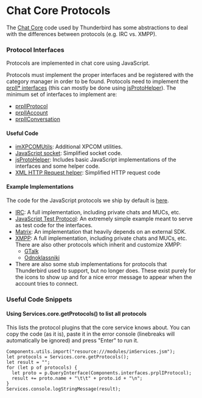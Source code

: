 # Chat Core Protocols

The [Chat Core](./) code used by Thunderbird has some abstractions to deal with the differences between protocols \(e.g. IRC vs. XMPP\).

### Protocol Interfaces <a id="protocol_interfaces"></a>

Protocols are implemented in chat core using JavaScript.

Protocols must implement the proper interfaces and be registered with the category manager in order to be found. Protocols need to implement the [prplI\* interfaces](https://searchfox.org/comm-central/source/chat/components/public/) \(this can mostly be done using [jsProtoHelper](https://searchfox.org/comm-central/source/chat/modules/jsProtoHelper.jsm)\). The minimum set of interfaces to implement are:

* [prplIProtocol](https://searchfox.org/comm-central/source/chat/components/public/prplIProtocol.idl)
* [prplIAccount](https://searchfox.org/comm-central/source/chat/components/public/imIAccount.idl)
* [prplIConversation](https://searchfox.org/comm-central/source/chat/components/public/prplIConversation.idl)

#### Useful Code <a id="useful_code"></a>

* [imXPCOMUtils](https://searchfox.org/comm-central/source/chat/modules/imXPCOMUtils.jsm): Additional XPCOM utilities.
* [JavaScript socket](https://searchfox.org/comm-central/source/chat/modules/socket.jsm): Simplified socket code.
* [jsProtoHelper](https://searchfox.org/comm-central/source/chat/modules/jsProtoHelper.jsm): Includes basic JavaScript implementations of the interfaces and some helper code.
* [XML HTTP Request helper](https://searchfox.org/comm-central/source/mozilla/toolkit/modules/Http.jsm): Simplified HTTP request code

#### Example Implementations <a id="example_implementations"></a>

The code for the JavaScript protocols we ship by default is [here](https://searchfox.org/comm-central/source/chat/protocols).

* [IRC](https://searchfox.org/comm-central/source/chat/protocols/irc): A full implementation, including private chats and MUCs, etc.
* [JavaScript Test Protocol](https://searchfox.org/comm-central/source/chat/protocols/jsTest): An extremely simple example meant to serve as test code for the interfaces.
* [Matrix](https://searchfox.org/comm-central/source/chat/protocols/matrix): An implementation that heavily depends on an external SDK.
* [XMPP](https://searchfox.org/comm-central/source/chat/protocols/xmpp): A full implementation, including private chats and MUCs, etc. There are also other protocols which inherit and customize XMPP:
  * [GTalk](https://searchfox.org/comm-central/source/chat/protocols/gtalk)
  * [Odnoklassniki](https://searchfox.org/comm-central/source/chat/protocols/odnoklassniki)
* There are also some stub implementations for protocols that Thunderbird used to support, but no longer does. These exist purely for the icons to show up and for a nice error message to appear when the account tries to connect.

### Useful Code Snippets <a id="useful_code_snippets"></a>

#### Using Services.core.getProtocols\(\) to list all protocols <a id="using_services.core.getprotocols()_to_list_all_protocols"></a>

This lists the protocol plugins that the core service knows about. You can copy the code \(as it is\), paste it in the error console \(linebreaks will automatically be ignored\) and press "Enter" to run it.

```text
Components.utils.import("resource:///modules/imServices.jsm");
let protocols = Services.core.getProtocols();
let result = "";
for (let p of protocols) {
  let proto = p.QueryInterface(Components.interfaces.prplIProtocol);
  result += proto.name + "\t\t" + proto.id + "\n";
}
Services.console.logStringMessage(result);
```

